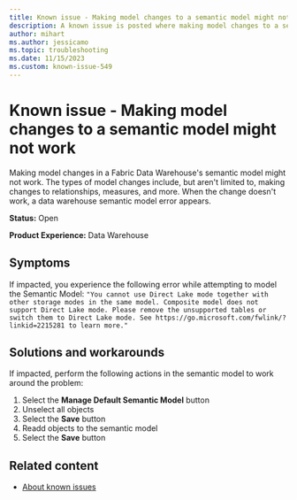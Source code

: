 ```yaml
---
title: Known issue - Making model changes to a semantic model might not work
description: A known issue is posted where making model changes to a semantic model might not work
author: mihart
ms.author: jessicamo
ms.topic: troubleshooting 
ms.date: 11/15/2023
ms.custom: known-issue-549
---
```


# Known issue - Making model changes to a semantic model might not work

Making model changes in a Fabric Data Warehouse's semantic model might not work.  The types of model changes include, but aren't limited to, making changes to relationships, measures, and more.  When the change doesn't work, a data warehouse semantic model error appears.

**Status:** Open

**Product Experience:** Data Warehouse

## Symptoms

If impacted, you experience the following error while attempting to model the Semantic Model: `"You cannot use Direct Lake mode together with other storage modes in the same model. Composite model does not support Direct Lake mode. Please remove the unsupported tables or switch them to Direct Lake mode. See https://go.microsoft.com/fwlink/?linkid=2215281 to learn more."`

## Solutions and workarounds

If impacted, perform the following actions in the semantic model to work around the problem:

1. Select the **Manage Default Semantic Model** button
1. Unselect all objects
1. Select the **Save** button
1. Readd objects to the semantic model
1. Select the **Save** button

## Related content

- [About known issues](https://support.fabric.microsoft.com/known-issues)

